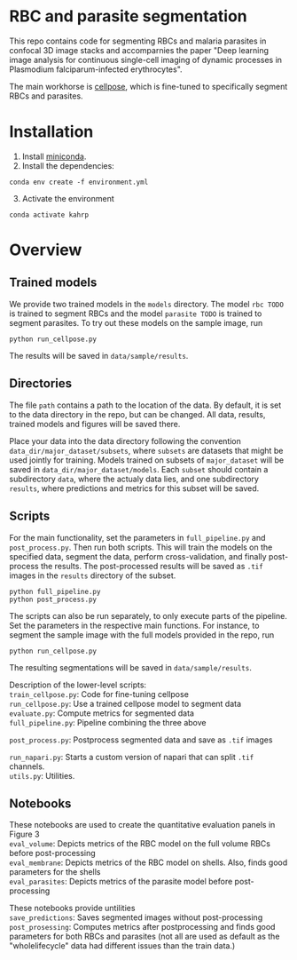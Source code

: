 # RBC and parasite segmentation
This repo contains code for segmenting RBCs and malaria parasites in confocal 3D
image stacks and accomparnies the paper "Deep learning image analysis for continuous single-cell imaging of dynamic
processes in Plasmodium falciparum-infected erythrocytes".

The main workhorse is [cellpose](https://www.cellpose.org/), which is fine-tuned to specifically segment RBCs and parasites.


# Installation
1. Install [miniconda](https://docs.conda.io/en/latest/miniconda.html).
2. Install the dependencies:
```
conda env create -f environment.yml
```
3. Activate the environment
```
conda activate kahrp
```

# Overview

## Trained models
We provide two trained models in the `models` directory. The model `rbc TODO` is trained to segment RBCs 
and the model `parasite TODO` is trained to segment parasites. To try out these models on the sample image,
run
```
python run_cellpose.py
```
The results will be saved in `data/sample/results`.


## Directories
The file `path` contains a path to the location of the data. By default, it is set
to the data directory in the repo, but can be changed. All data, results, trained 
models and figures will be saved there.

Place your data into the data directory following the convention 
`data_dir/major_dataset/subsets`, where `subsets` are datasets that might be used 
jointly for training. Models trained on subsets of `major_dataset` will be saved in 
`data_dir/major_dataset/models`. Each `subset` should contain a subdirectory `data`,
where the actualy data lies, and one subdirectory `results`, where predictions and metrics
for this subset will be saved.

## Scripts
For the main functionality, set the parameters in `full_pipeline.py` and `post_process.py`. Then run both scripts. This
will train the models on the specified data, segment the data, perform cross-validation, and finally post-process the 
results. The post-processed results will be saved as `.tif` images in the `results` directory of the subset.

```
python full_pipeline.py
python post_process.py
```

The scripts can also be run separately, to only execute parts of the pipeline. Set the parameters in the respective main 
functions. For instance, to segment the sample image with the full models provided in the repo, run

```
python run_cellpose.py
```
The resulting segmentations will be saved in `data/sample/results`.

Description of the lower-level scripts:  
`train_cellpose.py`: Code for fine-tuning cellpose  
`run_cellpose.py`: Use a trained cellpose model to segment data  
`evaluate.py`: Compute metrics for segmented data  
`full_pipeline.py`: Pipeline combining the three above

`post_process.py`: Postprocess segmented data and save as `.tif` images

`run_napari.py`: Starts a custom version of napari that can split `.tif` channels.  
`utils.py`: Utilities.




## Notebooks
These notebooks are used to create the quantitative evaluation panels in Figure 3  
`eval_volume`: Depicts metrics of the RBC model on the full volume RBCs before post-processing  
`eval_membrane`: Depicts metrics of the RBC model on shells. Also, finds good parameters for 
the shells  
`eval_parasites`: Depicts metrics of the parasite model before post-processing  

These notebooks provide untilities  
`save_predictions`: Saves segmented images without post-processing
`post_prosessing`: Computes metrics after postprocessing and finds good parameters for both RBCs 
and parasites (not all are used as default as the "wholelifecycle" data had different issues than the
train data.)
